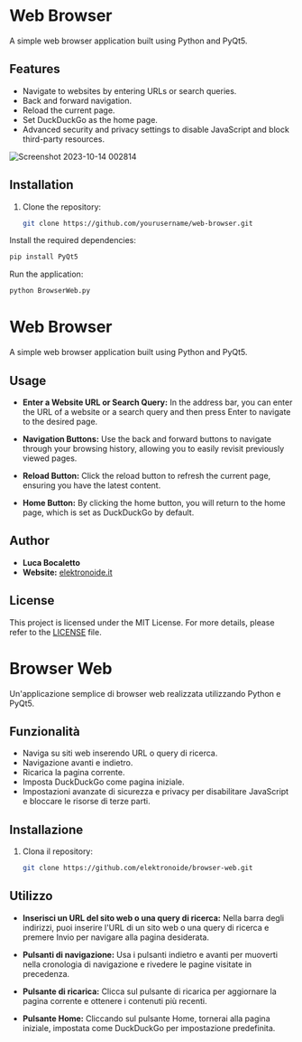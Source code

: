 # Web Browser

A simple web browser application built using Python and PyQt5.

## Features

- Navigate to websites by entering URLs or search queries.
- Back and forward navigation.
- Reload the current page.
- Set DuckDuckGo as the home page.
- Advanced security and privacy settings to disable JavaScript and block third-party resources.

![Screenshot 2023-10-14 002814](https://github.com/elektronoide/BrowserWeb/assets/134635227/306a48c4-dfc3-4aca-aad8-8309858b4868)

## Installation

1. Clone the repository:

   ```bash
   git clone https://github.com/yourusername/web-browser.git
   ```
Install the required dependencies:
 ```bash 
 pip install PyQt5
 ```
Run the application:

```bash 
python BrowserWeb.py
```

# Web Browser

A simple web browser application built using Python and PyQt5.

## Usage

- **Enter a Website URL or Search Query:** In the address bar, you can enter the URL of a website or a search query and then press Enter to navigate to the desired page.

- **Navigation Buttons:** Use the back and forward buttons to navigate through your browsing history, allowing you to easily revisit previously viewed pages.

- **Reload Button:** Click the reload button to refresh the current page, ensuring you have the latest content.

- **Home Button:** By clicking the home button, you will return to the home page, which is set as DuckDuckGo by default.

## Author

- **Luca Bocaletto**
- **Website:** [elektronoide.it](https://www.elektronoide.it)

## License

This project is licensed under the MIT License. For more details, please refer to the [LICENSE](LICENSE) file.

# Browser Web

Un'applicazione semplice di browser web realizzata utilizzando Python e PyQt5.

## Funzionalità

- Naviga su siti web inserendo URL o query di ricerca.
- Navigazione avanti e indietro.
- Ricarica la pagina corrente.
- Imposta DuckDuckGo come pagina iniziale.
- Impostazioni avanzate di sicurezza e privacy per disabilitare JavaScript e bloccare le risorse di terze parti.

## Installazione

1. Clona il repository:

   ```bash
   git clone https://github.com/elektronoide/browser-web.git
   ```

## Utilizzo

- **Inserisci un URL del sito web o una query di ricerca:** Nella barra degli indirizzi, puoi inserire l'URL di un sito web o una query di ricerca e premere Invio per navigare alla pagina desiderata.

- **Pulsanti di navigazione:** Usa i pulsanti indietro e avanti per muoverti nella cronologia di navigazione e rivedere le pagine visitate in precedenza.

- **Pulsante di ricarica:** Clicca sul pulsante di ricarica per aggiornare la pagina corrente e ottenere i contenuti più recenti.

- **Pulsante Home:** Cliccando sul pulsante Home, tornerai alla pagina iniziale, impostata come DuckDuckGo per impostazione predefinita.

